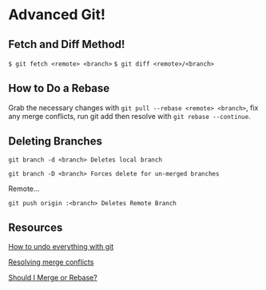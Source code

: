 # Advanced Git!

## Fetch and Diff Method!
`$ git fetch <remote> <branch>`
`$ git diff <remote>/<branch>`

## How to Do a Rebase
Grab the necessary changes with `git pull --rebase <remote> <branch>`, fix any merge conflicts, run git add then resolve with `git rebase --continue`.

## Deleting Branches 
`git branch -d <branch> Deletes local branch`

`git branch -D <branch> Forces delete for un-merged branches`

Remote...

`git push origin :<branch> Deletes Remote Branch`

## Resources
[How to undo everything with git](https://github.com/blog/2019-how-to-undo-almost-anything-with-git)

[Resolving merge conflicts](https://about.gitlab.com/2016/09/06/resolving-merge-conflicts-from-the-gitlab-ui/)

[Should I Merge or Rebase?](https://raw.githubusercontent.com/gitforteams/diagrams/master/flowcharts/rebase-or-merge.png)